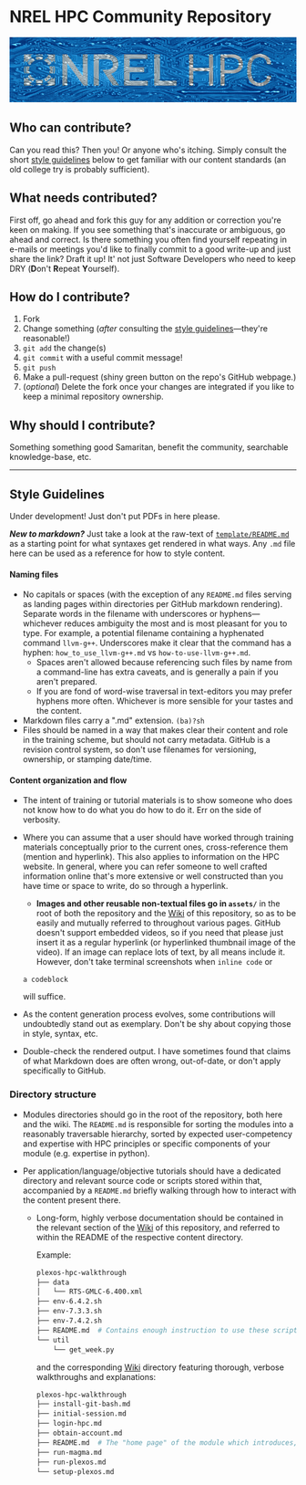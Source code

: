 # NREL HPC Community Repository

![NREL HPC stand-in logo generated with machine learning.](assets/hpc.png)

## Who can contribute?
Can you read this? Then you! Or anyone who's itching. Simply consult the short [style guidelines](#style-guidelines) below to get familiar with our content standards (an old college try is probably sufficient).

## What needs contributed?
First off, go ahead and fork this guy for any addition or correction you're keen on making. If you see something that's inaccurate or ambiguous, go ahead and correct. Is there something you often find yourself repeating in e-mails or meetings you'd like to finally commit to a good write-up and just share the link? Draft it up! It' not just Software Developers who need to keep DRY (**D**on't **R**epeat **Y**ourself).

## How do I contribute?
1. Fork
2. Change something (_after_ consulting the [style guidelines](#style-guidelines)&mdash;they're reasonable!)
3. `git add` the change(s)
4. `git commit` with a useful commit message!
5. `git push`
6. Make a pull-request (shiny green button on the repo's GitHub webpage.)
7. (_optional_) Delete the fork once your changes are integrated if you like to keep a minimal repository ownership.

## Why should I contribute?
Something something good Samaritan, benefit the community, searchable knowledge-base, etc. 

---

## Style Guidelines

Under development! Just don't put PDFs in here please.

***New to markdown?*** Just take a look at the raw-text of [`template/README.md`](template/README.md) as a starting point for what syntaxes get rendered in what ways. Any `.md` file here can be used as a reference for how to style content.

#### Naming files
* No capitals or spaces (with the exception of any `README.md` files serving as landing pages within directories per GitHub markdown rendering). Separate words in the filename with underscores or hyphens&mdash;whichever reduces ambiguity the most and is most pleasant for you to type. For example, a potential filename containing a hyphenated command `llvm-g++`. Underscores make it clear that the command has a hyphen: `how_to_use_llvm-g++.md` vs `how-to-use-llvm-g++.md`. 
  * Spaces aren't allowed because referencing such files by name from a command-line has extra caveats, and is generally a pain if you aren't prepared.
  * If you are fond of word-wise traversal in text-editors you may prefer hyphens more often. Whichever is more sensible for your tastes and the content.
* Markdown files carry a ".md" extension. `(ba)?sh`
* Files should be named in a way that makes clear their content and role in the training scheme, but should not carry metadata. GitHub is a revision control system, so don't use filenames for versioning, ownership, or stamping date/time.

#### Content organization and flow
* The intent of training or tutorial materials is to show someone who does not know how to do what you do how to do it. Err on the side of verbosity.
* Where you can assume that a user should have worked through training materials conceptually prior to the current ones, cross-reference them (mention and hyperlink). This also applies to information on the HPC website. In general, where you can refer someone to well crafted information online that's more extensive or well constructed than you have time or space to write, do so through a hyperlink.
  * **Images and other reusable non-textual files go in `assets/`** in the root of both the repository and the [Wiki](https://github.com/NREL/HPC/wiki) of this repository, so as to be easily and mutually referred to throughout various pages. GitHub doesn't support embedded videos, so if you need that please just insert it as a regular hyperlink (or hyperlinked thumbnail image of the video). If an image can replace lots of text, by all means include it. However, don't take terminal screenshots when `inline code` or 
  ```
  a codeblock
  ```
  will suffice.

* As the content generation process evolves, some contributions will undoubtedly stand out as exemplary. Don't be shy about copying those in style, syntax, etc.

* Double-check the rendered output. I have sometimes found that claims of what Markdown does are often wrong, out-of-date, or don't apply specifically to GitHub.

### Directory structure

* Modules directories should go in the root of the repository, both here and the wiki. The `README.md` is responsible for sorting the modules into a reasonably traversable hierarchy, sorted by expected user-competency and expertise with HPC principles or specific components of your module (e.g. expertise in python).

* Per application/language/objective tutorials should have a dedicated directory and relevant source code or scripts stored within that, accompanied by a `README.md` briefly walking through how to interact with the content present there.
  * Long-form, highly verbose documentation should be contained in the relevant section of the [Wiki](https://github.com/NREL/HPC/wiki) of this repository, and referred to within the README of the respective content directory.

    Example:
    ```bash 
    plexos-hpc-walkthrough
    ├── data
    │   └── RTS-GMLC-6.400.xml
    ├── env-6.4.2.sh
    ├── env-7.3.3.sh
    ├── env-7.4.2.sh
    ├── README.md  # Contains enough instruction to use these scripts. Links to the wiki for extra info.
    └── util
        └── get_week.py
    ```
    and the corresponding [Wiki](https://github.com/NREL/HPC/wiki) directory featuring thorough, verbose walkthroughs and explanations:
    ```bash
    plexos-hpc-walkthrough
    ├── install-git-bash.md
    ├── initial-session.md
    ├── login-hpc.md
    ├── obtain-account.md
    ├── README.md  # The "home page" of the module which introduces, links to, and structures neighboring pages.
    ├── run-magma.md
    ├── run-plexos.md
    └── setup-plexos.md
    ```
